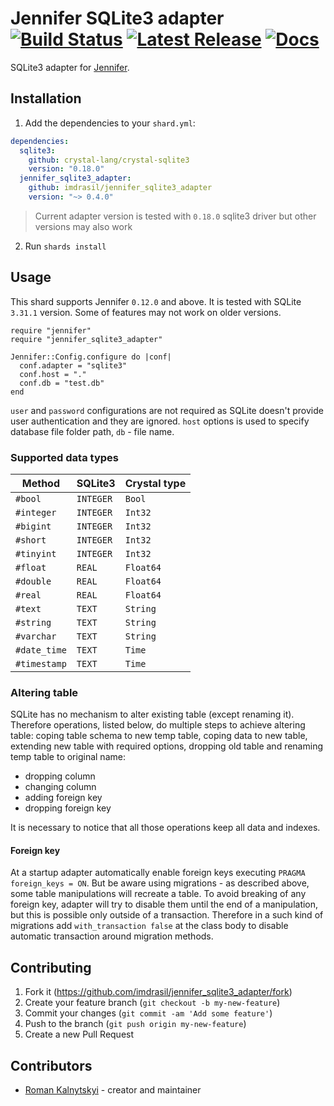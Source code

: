 # Jennifer SQLite3 adapter [![Build Status](https://travis-ci.org/imdrasil/jennifer_sqlite3_adapter.svg)](https://travis-ci.org/imdrasil/jennifer_sqlite3_adapter) [![Latest Release](https://img.shields.io/github/release/imdrasil/jennifer_sqlite3_adapter.svg)](https://github.com/imdrasil/jennifer_sqlite3_adapter/releases) [![Docs](https://img.shields.io/badge/docs-available-brightgreen.svg)](https://imdrasil.github.io/jennifer_sqlite3_adapter/versions)

SQLite3 adapter for [Jennifer](https://github.com/imdrasil/jennifer.cr).

## Installation

1. Add the dependencies to your `shard.yml`:
```yaml
dependencies:
  sqlite3:
    github: crystal-lang/crystal-sqlite3
    version: "0.18.0"
  jennifer_sqlite3_adapter:
    github: imdrasil/jennifer_sqlite3_adapter
    version: "~> 0.4.0"
```

> Current adapter version is tested with `0.18.0` sqlite3 driver but other versions may also work

2. Run `shards install`

## Usage

This shard supports Jennifer `0.12.0` and above. It is tested with SQLite `3.31.1` version. Some of features may not work on older versions.

```crystal
require "jennifer"
require "jennifer_sqlite3_adapter"

Jennifer::Config.configure do |conf|
  conf.adapter = "sqlite3"
  conf.host = "."
  conf.db = "test.db"
end
```

`user` and `password` configurations are not required as SQLite doesn't provide user authentication and they are ignored. `host` options is used to specify database file folder path, `db` - file name.

### Supported data types

| Method | SQLite3 | Crystal type |
| --- | --- | --- |
| `#bool` | `INTEGER` | `Bool` |
| `#integer` | `INTEGER` | `Int32` |
| `#bigint` | `INTEGER` | `Int32` |
| `#short` | `INTEGER` | `Int32` |
| `#tinyint` | `INTEGER` | `Int32` |
| `#float`| `REAL` | `Float64` |
| `#double` | `REAL` | `Float64` |
| `#real` | `REAL` | `Float64` |
| `#text` | `TEXT` | `String` |
| `#string` | `TEXT` | `String` |
| `#varchar` | `TEXT` | `String` |
| `#date_time` | `TEXT` | `Time` |
| `#timestamp` | `TEXT` | `Time` |

### Altering table

SQLite has no mechanism to alter existing table (except renaming it). Therefore operations, listed below, do multiple steps to achieve altering table: coping table schema to new temp table, coping data to new table, extending new table with required options, dropping old table and renaming temp table to original name:

- dropping column
- changing column
- adding foreign key
- dropping foreign key

It is necessary to notice that all those operations keep all data and indexes.

#### Foreign key

At a startup adapter automatically enable foreign keys executing `PRAGMA foreign_keys = ON`.
But be aware using migrations - as described above, some table manipulations will recreate a table.
To avoid breaking of any foreign key, adapter will try to disable them until the end of a manipulation,
but this is possible only outside of a transaction. Therefore in a such kind of migrations add
`with_transaction false` at the class body to disable automatic transaction around migration methods.

## Contributing

1. Fork it (<https://github.com/imdrasil/jennifer_sqlite3_adapter/fork>)
2. Create your feature branch (`git checkout -b my-new-feature`)
3. Commit your changes (`git commit -am 'Add some feature'`)
4. Push to the branch (`git push origin my-new-feature`)
5. Create a new Pull Request

## Contributors

- [Roman Kalnytskyi](https://github.com/imdrasil) - creator and maintainer
